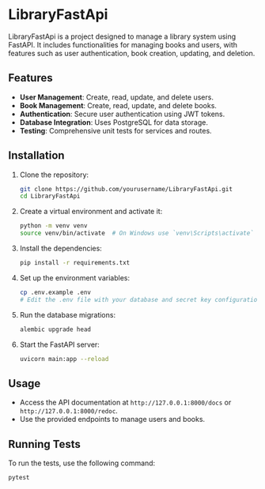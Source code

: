 # LibraryFastApi

LibraryFastApi is a project designed to manage a library system using FastAPI. It includes functionalities for managing books and users, with features such as user authentication, book creation, updating, and deletion.

## Features

- **User Management**: Create, read, update, and delete users.
- **Book Management**: Create, read, update, and delete books.
- **Authentication**: Secure user authentication using JWT tokens.
- **Database Integration**: Uses PostgreSQL for data storage.
- **Testing**: Comprehensive unit tests for services and routes.

## Installation

1. Clone the repository:

    ```sh
    git clone https://github.com/yourusername/LibraryFastApi.git
    cd LibraryFastApi
    ```

2. Create a virtual environment and activate it:

    ```sh
    python -m venv venv
    source venv/bin/activate  # On Windows use `venv\Scripts\activate`
    ```

3. Install the dependencies:

    ```sh
    pip install -r requirements.txt
    ```

4. Set up the environment variables:

    ```sh
    cp .env.example .env
    # Edit the .env file with your database and secret key configurations
    ```

5. Run the database migrations:

    ```sh
    alembic upgrade head
    ```

6. Start the FastAPI server:

    ```sh
    uvicorn main:app --reload
    ```

## Usage

- Access the API documentation at `http://127.0.0.1:8000/docs` or `http://127.0.0.1:8000/redoc`.
- Use the provided endpoints to manage users and books.

## Running Tests

To run the tests, use the following command:

```sh
pytest
```
